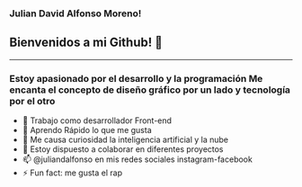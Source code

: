 ### Julian David Alfonso Moreno! 
## Bienvenidos a mi Github! 👋

---

### Estoy apasionado por el desarrollo y la programación Me encanta el concepto de diseño gráfico por un lado y tecnología por el otro

- 🔭 Trabajo como desarrollador Front-end
- 🌱 Aprendo Rápido lo que me gusta
- 🤔 Me causa curiosidad la inteligencia artificial y la nube
- 💬 Estoy dispuesto a colaborar en diferentes proyectos
- 📫 @juliandalfonso en mis redes sociales instagram-facebook
- ⚡ Fun fact: me gusta el rap
